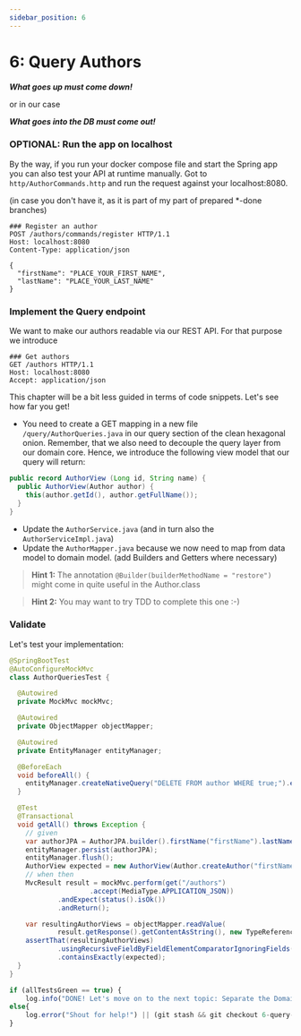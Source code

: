 ```yaml
---
sidebar_position: 6
---
```


# 6: Query Authors

**_What goes up must come down!_**

or in our case

**_What goes into the DB must come out!_**

### OPTIONAL: Run the app on localhost
By the way, if you run your docker compose file and start the Spring app you can also test your API at runtime manually.
Got to ``http/AuthorCommands.http`` and run the request against your localhost:8080.

(in case you don't have it, as it is part of my part of prepared *-done branches)
```http request
### Register an author
POST /authors/commands/register HTTP/1.1
Host: localhost:8080
Content-Type: application/json

{
  "firstName": "PLACE_YOUR_FIRST_NAME",
  "lastName": "PLACE_YOUR_LAST_NAME"
}
```

### Implement the Query endpoint
We want to make our authors readable via our REST API. For that purpose we introduce

```http request
### Get authors
GET /authors HTTP/1.1
Host: localhost:8080
Accept: application/json
```
This chapter will be a bit less guided in terms of code snippets. Let's see how far you get!
* You need to create a GET mapping in a new file ``/query/AuthorQueries.java`` in our query section of the clean 
  hexagonal onion. Remember, that we also need to decouple the query layer from our domain core. Hence, we introduce 
  the following view model that our query will return:

```java
public record AuthorView (Long id, String name) {
  public AuthorView(Author author) {
    this(author.getId(), author.getFullName());
  }
}
```

* Update the ``AuthorService.java`` (and in turn also the ``AuthorServiceImpl.java``)
* Update the ``AuthorMapper.java`` because we now need to map from data model to domain model. (add Builders and 
  Getters where necessary)

> **Hint 1:** The annotation ``@Builder(builderMethodName = "restore")`` might come in quite useful in the Author.class

> **Hint 2:** You may want to try TDD to complete this one :-)

### Validate

Let's test your implementation:

```java
@SpringBootTest
@AutoConfigureMockMvc
class AuthorQueriesTest {

  @Autowired
  private MockMvc mockMvc;

  @Autowired
  private ObjectMapper objectMapper;

  @Autowired
  private EntityManager entityManager;

  @BeforeEach
  void beforeAll() {
    entityManager.createNativeQuery("DELETE FROM author WHERE true;").executeUpdate();
  }

  @Test
  @Transactional
  void getAll() throws Exception {
    // given
    var authorJPA = AuthorJPA.builder().firstName("firstName").lastName("lastName").build();
    entityManager.persist(authorJPA);
    entityManager.flush();
    AuthorView expected = new AuthorView(Author.createAuthor("firstName", "lastName"));
    // when then
    MvcResult result = mockMvc.perform(get("/authors")
                    .accept(MediaType.APPLICATION_JSON))
            .andExpect(status().isOk())
            .andReturn();

    var resultingAuthorViews = objectMapper.readValue(
            result.getResponse().getContentAsString(), new TypeReference<List<AuthorView>>() { });
    assertThat(resultingAuthorViews)
            .usingRecursiveFieldByFieldElementComparatorIgnoringFields("id")
            .containsExactly(expected);
  }
}
```

```javascript
if (allTestsGreen == true) {
    log.info("DONE! Let's move on to the next topic: Separate the Domain Interaction Layer")}
else{
    log.error("Shout for help!") || (git stash && git checkout 6-query-author-done)
}
```
